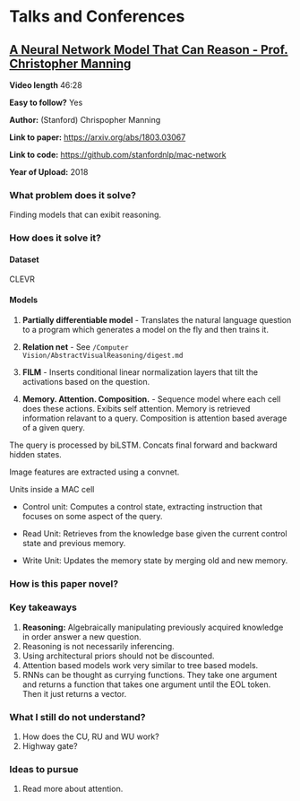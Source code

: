 # Talks and Conferences

## [A Neural Network Model That Can Reason - Prof. Christopher Manning](https://www.youtube.com/watch?v=24AX4qJ7Tts)

**Video length** 46:28

**Easy to follow?** Yes

**Author:** (Stanford) Chrispopher Manning

**Link to paper:** https://arxiv.org/abs/1803.03067

**Link to code:** https://github.com/stanfordnlp/mac-network

**Year of Upload:** 2018

### What problem does it solve?

Finding models that can exibit reasoning.

### How does it solve it?

#### Dataset

CLEVR

#### Models

1. **Partially differentiable model** - Translates the natural language question to a program which generates a model on the fly and then trains it.

2. **Relation net** - See `/Computer Vision/AbstractVisualReasoning/digest.md`

3. **FILM** - Inserts conditional linear normalization layers that tilt the activations based on the question.

4. **Memory. Attention. Composition.** - Sequence model where each cell does these actions. Exibits self attention. Memory is retrieved information relavant to a query. Composition is attention based average of a given query.

The query is processed by biLSTM. Concats final forward and backward hidden states.

Image features are extracted using a convnet.

Units inside a MAC cell

* Control unit: Computes a control state, extracting instruction that focuses on some aspect of the query.

* Read Unit: Retrieves from the knowledge base given the current control state and previous memory.

* Write Unit: Updates the memory state by merging old and new memory.

### How is this paper novel?

### Key takeaways

1. **Reasoning:** Algebraically manipulating previously acquired knowledge in order answer a new question.
2. Reasoning is not necessarily inferencing. 
3. Using architectural priors should not be discounted.
4. Attention based models work very similar to tree based models.
5. RNNs can be thought as currying functions. They take one argument and returns a function that takes one argument until the EOL token. Then it just returns a vector.

### What I still do not understand?

1. How does the CU, RU and WU work?
2. Highway gate?

### Ideas to pursue

1. Read more about attention.
